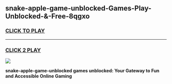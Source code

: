 
## snake-apple-game-unblocked-Games-Play-Unblocked-&-Free-8qgxo
<h3>
<a href="https://premium76.site?title=snake-apple-game-unblocked&ref=24A">CLICK TO PLAY</a></h3>
<hr>

<h3>
<a href="https://premium76.site?title=snake-apple-game-unblocked&ref=24A">CLICK 2 PLAY</a>
  
</h3>

<a href="https://premium76.site?title=snake-apple-game-unblocked&ref=24A"><img src="https://clearcache.store/games.png"></a>


**snake-apple-game-unblocked games unblocked: Your Gateway to Fun and Accessible Online Gaming**

